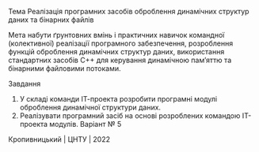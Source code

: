 Тема Реалізація програмних засобів оброблення динамічних структур даних та бінарних файлів

Мета набути ґрунтовних вмінь і практичних навичок командної (колективної) реалізації програмного забезпечення, розроблення функцій оброблення динамічних структур даних, використання стандартних засобів С++ для керування динамічною пам’яттю та бінарними файловими потоками.

Завдання
1. У складі команди ІТ-проекта розробити програмні модулі оброблення динамічної структури даних.
2. Реалізувати програмний засіб на основі розроблених командою ІТ-проекта модулів. 
Варіант № 5

Кропивницький | ЦНТУ | 2022
